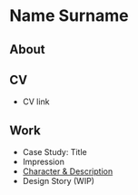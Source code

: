 # Name Surname

## About

## CV

- CV link

## Work
- Case Study: Title
- Impression
- [Character & Description](/01-character-description/)
- Design Story (WIP)
